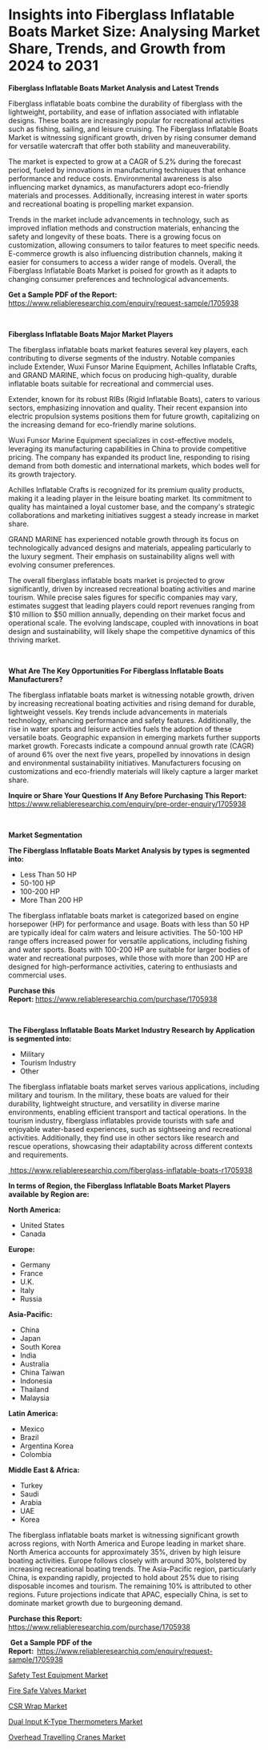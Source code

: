 <p><h1>Insights into Fiberglass Inflatable Boats Market Size: Analysing Market Share, Trends, and Growth from 2024 to 2031</h1></p><p><strong>Fiberglass Inflatable Boats Market Analysis and Latest Trends</strong></p>
<p><p>Fiberglass inflatable boats combine the durability of fiberglass with the lightweight, portability, and ease of inflation associated with inflatable designs. These boats are increasingly popular for recreational activities such as fishing, sailing, and leisure cruising. The Fiberglass Inflatable Boats Market is witnessing significant growth, driven by rising consumer demand for versatile watercraft that offer both stability and maneuverability. </p><p>The market is expected to grow at a CAGR of 5.2% during the forecast period, fueled by innovations in manufacturing techniques that enhance performance and reduce costs. Environmental awareness is also influencing market dynamics, as manufacturers adopt eco-friendly materials and processes. Additionally, increasing interest in water sports and recreational boating is propelling market expansion. </p><p>Trends in the market include advancements in technology, such as improved inflation methods and construction materials, enhancing the safety and longevity of these boats. There is a growing focus on customization, allowing consumers to tailor features to meet specific needs. E-commerce growth is also influencing distribution channels, making it easier for consumers to access a wider range of models. Overall, the Fiberglass Inflatable Boats Market is poised for growth as it adapts to changing consumer preferences and technological advancements.</p></p>
<p><strong>Get a Sample PDF of the Report:&nbsp;</strong> <a href="https://www.reliableresearchiq.com/enquiry/request-sample/1705938?utm_campaign=1137&utm_medium=2&utm_source=Github&utm_content=ia&utm_term=21102024&utm_id=fiberglass-inflatable-boats">https://www.reliableresearchiq.com/enquiry/request-sample/1705938</a></p>
<p>&nbsp;</p>
<p><strong>Fiberglass Inflatable Boats Major Market Players</strong></p>
<p><p>The fiberglass inflatable boats market features several key players, each contributing to diverse segments of the industry. Notable companies include Extender, Wuxi Funsor Marine Equipment, Achilles Inflatable Crafts, and GRAND MARINE, which focus on producing high-quality, durable inflatable boats suitable for recreational and commercial uses.</p><p>Extender, known for its robust RIBs (Rigid Inflatable Boats), caters to various sectors, emphasizing innovation and quality. Their recent expansion into electric propulsion systems positions them for future growth, capitalizing on the increasing demand for eco-friendly marine solutions.</p><p>Wuxi Funsor Marine Equipment specializes in cost-effective models, leveraging its manufacturing capabilities in China to provide competitive pricing. The company has expanded its product line, responding to rising demand from both domestic and international markets, which bodes well for its growth trajectory.</p><p>Achilles Inflatable Crafts is recognized for its premium quality products, making it a leading player in the leisure boating market. Its commitment to quality has maintained a loyal customer base, and the company's strategic collaborations and marketing initiatives suggest a steady increase in market share.</p><p>GRAND MARINE has experienced notable growth through its focus on technologically advanced designs and materials, appealing particularly to the luxury segment. Their emphasis on sustainability aligns well with evolving consumer preferences.</p><p>The overall fiberglass inflatable boats market is projected to grow significantly, driven by increased recreational boating activities and marine tourism. While precise sales figures for specific companies may vary, estimates suggest that leading players could report revenues ranging from $10 million to $50 million annually, depending on their market focus and operational scale. The evolving landscape, coupled with innovations in boat design and sustainability, will likely shape the competitive dynamics of this thriving market.</p></p>
<p>&nbsp;</p>
<p><strong>What Are The Key Opportunities For Fiberglass Inflatable Boats Manufacturers?</strong></p>
<p><p>The fiberglass inflatable boats market is witnessing notable growth, driven by increasing recreational boating activities and rising demand for durable, lightweight vessels. Key trends include advancements in materials technology, enhancing performance and safety features. Additionally, the rise in water sports and leisure activities fuels the adoption of these versatile boats. Geographic expansion in emerging markets further supports market growth. Forecasts indicate a compound annual growth rate (CAGR) of around 6% over the next five years, propelled by innovations in design and environmental sustainability initiatives. Manufacturers focusing on customizations and eco-friendly materials will likely capture a larger market share.</p></p>
<p><strong>Inquire or Share Your Questions If Any Before Purchasing This Report:</strong> <a href="https://www.reliableresearchiq.com/enquiry/pre-order-enquiry/1705938?utm_campaign=1137&utm_medium=2&utm_source=Github&utm_content=ia&utm_term=21102024&utm_id=fiberglass-inflatable-boats">https://www.reliableresearchiq.com/enquiry/pre-order-enquiry/1705938</a></p>
<p>&nbsp;</p>
<p><strong>Market Segmentation</strong></p>
<p><strong>The Fiberglass Inflatable Boats Market Analysis by types is segmented into:</strong></p>
<p><ul><li>Less Than 50 HP</li><li>50-100 HP</li><li>100-200 HP</li><li>More Than 200 HP</li></ul></p>
<p><p>The fiberglass inflatable boats market is categorized based on engine horsepower (HP) for performance and usage. Boats with less than 50 HP are typically ideal for calm waters and leisure activities. The 50-100 HP range offers increased power for versatile applications, including fishing and water sports. Boats with 100-200 HP are suitable for larger bodies of water and recreational purposes, while those with more than 200 HP are designed for high-performance activities, catering to enthusiasts and commercial uses.</p></p>
<p><strong>Purchase this Report:&nbsp;</strong><a href="https://www.reliableresearchiq.com/purchase/1705938?utm_campaign=1137&utm_medium=2&utm_source=Github&utm_content=ia&utm_term=21102024&utm_id=fiberglass-inflatable-boats">https://www.reliableresearchiq.com/purchase/1705938</a></p>
<p>&nbsp;</p>
<p><strong>The Fiberglass Inflatable Boats Market Industry Research by Application is segmented into:</strong></p>
<p><ul><li>Military</li><li>Tourism Industry</li><li>Other</li></ul></p>
<p><p>The fiberglass inflatable boats market serves various applications, including military and tourism. In the military, these boats are valued for their durability, lightweight structure, and versatility in diverse marine environments, enabling efficient transport and tactical operations. In the tourism industry, fiberglass inflatables provide tourists with safe and enjoyable water-based experiences, such as sightseeing and recreational activities. Additionally, they find use in other sectors like research and rescue operations, showcasing their adaptability across different contexts and requirements.</p></p>
<p><a href="https://www.reliableresearchiq.com/fiberglass-inflatable-boats-r1705938?utm_campaign=1137&utm_medium=2&utm_source=Github&utm_content=ia&utm_term=21102024&utm_id=fiberglass-inflatable-boats">&nbsp;https://www.reliableresearchiq.com/fiberglass-inflatable-boats-r1705938</a></p>
<p><strong>In terms of Region, the Fiberglass Inflatable Boats Market Players available by Region are:</strong></p>
<p>
    <p> <strong> North America: </strong>
        <ul>
            <li>United States</li>
            <li>Canada</li>
        </ul>
        </p> 
    <p> <strong> Europe: </strong>
        <ul>
            <li>Germany</li>
            <li>France</li>
            <li>U.K.</li>
            <li>Italy</li>
            <li>Russia</li>
        </ul>
        </p> 
    <p> <strong> Asia-Pacific: </strong>
        <ul>
            <li>China</li>
            <li>Japan</li>
            <li>South Korea</li>
            <li>India</li>
            <li>Australia</li>
            <li>China Taiwan</li>
            <li>Indonesia</li>
            <li>Thailand</li>
            <li>Malaysia</li>
        </ul>
        </p> 
    <p> <strong> Latin America: </strong>
        <ul>
            <li>Mexico</li>
            <li>Brazil</li>
            <li>Argentina Korea</li>
            <li>Colombia</li>
        </ul>
        </p> 
    <p> <strong> Middle East & Africa: </strong>
        <ul>
            <li>Turkey</li>
            <li>Saudi</li>
            <li>Arabia</li>
            <li>UAE</li>
            <li>Korea</li>
        </ul>
    </p>
    </p>
<p><p>The fiberglass inflatable boats market is witnessing significant growth across regions, with North America and Europe leading in market share. North America accounts for approximately 35%, driven by high leisure boating activities. Europe follows closely with around 30%, bolstered by increasing recreational boating trends. The Asia-Pacific region, particularly China, is expanding rapidly, projected to hold about 25% due to rising disposable incomes and tourism. The remaining 10% is attributed to other regions. Future projections indicate that APAC, especially China, is set to dominate market growth due to burgeoning demand.</p></p>
<p><strong>Purchase this Report: </strong><a href="https://www.reliableresearchiq.com/purchase/1705938?utm_campaign=1137&utm_medium=2&utm_source=Github&utm_content=ia&utm_term=21102024&utm_id=fiberglass-inflatable-boats">https://www.reliableresearchiq.com/purchase/1705938</a></p>
<p>&nbsp;<strong>Get a Sample PDF of the Report:&nbsp;&nbsp;</strong><a href="https://www.reliableresearchiq.com/enquiry/request-sample/1705938?utm_campaign=1137&utm_medium=2&utm_source=Github&utm_content=ia&utm_term=21102024&utm_id=fiberglass-inflatable-boats">https://www.reliableresearchiq.com/enquiry/request-sample/1705938</a></p>
<p><strong></strong></p>
<p><p><a href="https://github.com/graciah1naze/Market-Research-Report-List-1/blob/main/safety-test-equipment-market.md?utm_campaign=1137&utm_medium=2&utm_source=Github&utm_content=ia&utm_term=21102024&utm_id=fiberglass-inflatable-boats">Safety Test Equipment Market</a></p><p><a href="https://issuu.com/reportprime-2/docs/fire-safe-valves-market-size-2030.p_5205659d59df85?utm_campaign=1137&utm_medium=2&utm_source=Github&utm_content=ia&utm_term=21102024&utm_id=fiberglass-inflatable-boats">Fire Safe Valves Market</a></p><p><a href="https://www.linkedin.com/pulse/global-csr-wrap-industry-analysis-share-growth-trends-forecast-qb4se?utm_campaign=1137&utm_medium=2&utm_source=Github&utm_content=ia&utm_term=21102024&utm_id=fiberglass-inflatable-boats">CSR Wrap Market</a></p><p><a href="https://github.com/bricelanl8g/Market-Research-Report-List-1/blob/main/dual-input-k-type-thermometers-market.md?utm_campaign=1137&utm_medium=2&utm_source=Github&utm_content=ia&utm_term=21102024&utm_id=fiberglass-inflatable-boats">Dual Input K-Type Thermometers Market</a></p><p><a href="https://issuu.com/reportprime-2/docs/overhead-travelling-cranes-market-s_5ab764275f7b0e?utm_campaign=1137&utm_medium=2&utm_source=Github&utm_content=ia&utm_term=21102024&utm_id=fiberglass-inflatable-boats">Overhead Travelling Cranes Market</a></p></p>